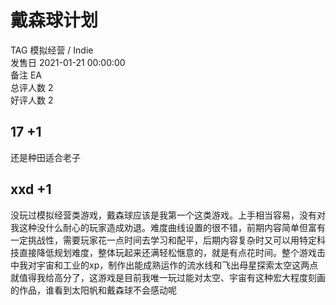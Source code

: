 



# 戴森球计划
  
TAG 模拟经营 / Indie  
发售日 2021-01-21 00:00:00  
备注 EA  
总评人数 2  
好评人数 2
## 17 +1


还是种田适合老子
## xxd +1


没玩过模拟经营类游戏，戴森球应该是我第一个这类游戏。上手相当容易，没有对我这种没什么耐心的玩家造成劝退。难度曲线设置的很不错，前期内容简单但富有一定挑战性，需要玩家花一点时间去学习和配平，后期内容复杂时又可以用特定科技直接降低规划难度，整体玩起来还满轻松惬意的，就是有点花时间。整个游戏击中我对宇宙和工业的xp，制作出能成熟运作的流水线和飞出母星探索太空这两点就值得我给高分了，这游戏是目前我唯一玩过能对太空、宇宙有这种宏大程度刻画的作品，谁看到太阳帆和戴森球不会感动呢